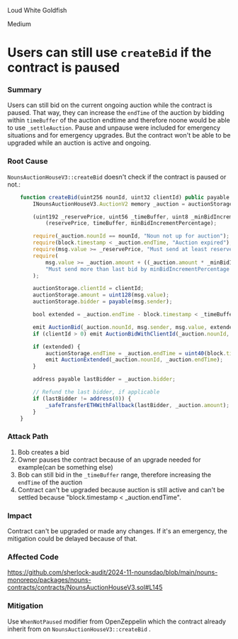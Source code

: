 Loud White Goldfish

Medium

# Users can still use `createBid` if the contract is paused

### Summary

Users can still bid on the current ongoing auction while the contract is paused. That way, they can increase the `endTime` of the auction by bidding within `timeBuffer` of the auction endtime and therefore noone would be able to use `_settleAuction`. Pause and unpause were included for emergency situations and for emergency upgrades. But the contract won't be able to be upgraded while an auction is active and ongoing. 

### Root Cause

`NounsAuctionHouseV3::createBid` doesn't check if the contract is paused or not.:
```javascript
    function createBid(uint256 nounId, uint32 clientId) public payable override {
        INounsAuctionHouseV3.AuctionV2 memory _auction = auctionStorage;

        (uint192 _reservePrice, uint56 _timeBuffer, uint8 _minBidIncrementPercentage) =
            (reservePrice, timeBuffer, minBidIncrementPercentage);

        require(_auction.nounId == nounId, "Noun not up for auction");
        require(block.timestamp < _auction.endTime, "Auction expired");
        require(msg.value >= _reservePrice, "Must send at least reservePrice");
        require(
            msg.value >= _auction.amount + ((_auction.amount * _minBidIncrementPercentage) / 100),
            "Must send more than last bid by minBidIncrementPercentage amount"
        );

        auctionStorage.clientId = clientId;
        auctionStorage.amount = uint128(msg.value);
        auctionStorage.bidder = payable(msg.sender);

        bool extended = _auction.endTime - block.timestamp < _timeBuffer;

        emit AuctionBid(_auction.nounId, msg.sender, msg.value, extended);
        if (clientId > 0) emit AuctionBidWithClientId(_auction.nounId, msg.value, clientId);

        if (extended) {
            auctionStorage.endTime = _auction.endTime = uint40(block.timestamp + _timeBuffer);
            emit AuctionExtended(_auction.nounId, _auction.endTime);
        }

        address payable lastBidder = _auction.bidder;

        // Refund the last bidder, if applicable
        if (lastBidder != address(0)) {
            _safeTransferETHWithFallback(lastBidder, _auction.amount);
        }
    }
```

### Attack Path

1. Bob creates a bid
2. Owner pauses the contract because of an upgrade needed for example(can be something else)
3. Bob can still bid in the `_timeBuffer` range, therefore increasing the `endTime` of the auction
4. Contract can't be upgraded because auction is still active and can't be settled because "block.timestamp < _auction.endTime".

### Impact

Contract can't be upgraded or made any changes. If it's an emergency, the mitigation could be delayed because of that.

### Affected Code
https://github.com/sherlock-audit/2024-11-nounsdao/blob/main/nouns-monorepo/packages/nouns-contracts/contracts/NounsAuctionHouseV3.sol#L145

### Mitigation

Use `WhenNotPaused` modifier from OpenZeppelin which the contract already inherit from on `NounsAuctionHouseV3::createBid` .
